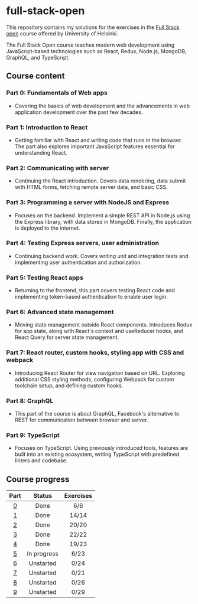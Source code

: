# full-stack-open

This repository contains my solutions for the exercises in the [Full Stack open](https://fullstackopen.com/en/) course offered by University of Helsinki.

The Full Stack Open course teaches modern web development using JavaScript-based technologies such as React, Redux, Node.js, MongoDB, GraphQL, and TypeScript.

## Course content

### Part 0: Fundamentals of Web apps

- Covering the basics of web development and the advancements in web application development over the past few decades.

### Part 1: Introduction to React

- Getting familiar with React and writing code that runs in the browser. The part also explores important JavaScript features essential for understanding React.

### Part 2: Communicating with server

- Continuing the React introduction. Covers data rendering, data submit with HTML forms, fetching remote server data, and basic CSS.

### Part 3: Programming a server with NodeJS and Express

- Focuses on the backend. Implement a simple REST API in Node.js using the Express library, with data stored in MongoDB. Finally, the application is deployed to the internet.

### Part 4: Testing Express servers, user administration

- Continuing backend work. Covers writing unit and integration tests and implementing user authentication and authorization.

### Part 5: Testing React apps

- Returning to the frontend, this part covers testing React code and implementing token-based authentication to enable user login.

### Part 6: Advanced state management

- Moving state management outside React components. Introduces Redux for app state, along with React's context and useReducer hooks, and React Query for server state management.

### Part 7: React router, custom hooks, styling app with CSS and webpack

- Introducing React Router for view navigation based on URL. Exploring additional CSS styling methods, configuring Webpack for custom toolchain setup, and defining custom hooks.

### Part 8: GraphQL

- This part of the course is about GraphQL, Facebook's alternative to REST for communication between browser and server.

### Part 9: TypeScript

- Focuses on TypeScript. Using previously introduced tools, features are built into an existing ecosystem, writing TypeScript with predefined linters and codebase.

## Course progress

| Part           | Status      | Exercises |
| :------------: | :---------: | :-------: |
| [0](./part0/) | Done        | 6/6       |
| [1](./part1/) | Done        | 14/14     |
| [2](./part2/) | Done        | 20/20     |
| [3](./part3/) | Done        | 22/22     |
| [4](./part4/) | Done        | 19/23     |
| [5](./part5/) | In progress | 6/23      |
| [6](./part6/) | Unstarted   | 0/24      |
| [7](./part7/) | Unstarted   | 0/21      |
| [8](./part8/) | Unstarted   | 0/26      |
| [9](./part9/) | Unstarted   | 0/29      |
